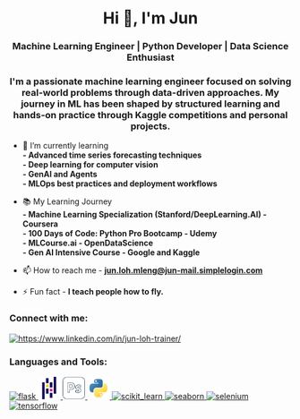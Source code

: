 <h1 align="center">Hi 👋, I'm Jun</h1>
<h3 align="center">Machine Learning Engineer | Python Developer | Data Science Enthusiast</h3>
<h3 align="center">I'm a passionate machine learning engineer focused on solving real-world problems through data-driven approaches. My journey in ML has been shaped by structured learning and hands-on practice through Kaggle competitions and personal projects.</h3>

- 🌱 I’m currently learning<br>
**- Advanced time series forecasting techniques**<br>
**- Deep learning for computer vision**<br>
**- GenAI and Agents**<br>
**- MLOps best practices and deployment workflows**

- 📚 My Learning Journey<br>
**- Machine Learning Specialization (Stanford/DeepLearning.AI) - Coursera**<br>
**- 100 Days of Code: Python Pro Bootcamp - Udemy**<br>
**- MLCourse.ai - OpenDataScience**<br>
**- Gen AI Intensive Course - Google and Kaggle**
  

- 📫 How to reach me - 
**jun.loh.mleng@jun-mail.simplelogin.com**

- ⚡ Fun fact - 
**I teach people how to fly.**

<h3 align="left">Connect with me:</h3>
<p align="left">
<a href="https://linkedin.com/in/https://www.linkedin.com/in/jun-loh-trainer/" target="blank"><img align="center" src="https://raw.githubusercontent.com/rahuldkjain/github-profile-readme-generator/master/src/images/icons/Social/linked-in-alt.svg" alt="https://www.linkedin.com/in/jun-loh-trainer/" height="30" width="40" /></a>
</p>

<h3 align="left">Languages and Tools:</h3>
<p align="left"> <a href="https://flask.palletsprojects.com/" target="_blank" rel="noreferrer"> <img src="https://www.vectorlogo.zone/logos/pocoo_flask/pocoo_flask-icon.svg" alt="flask" width="40" height="40"/> </a> <a href="https://pandas.pydata.org/" target="_blank" rel="noreferrer"> <img src="https://raw.githubusercontent.com/devicons/devicon/2ae2a900d2f041da66e950e4d48052658d850630/icons/pandas/pandas-original.svg" alt="pandas" width="40" height="40"/> </a> <a href="https://www.photoshop.com/en" target="_blank" rel="noreferrer"> <img src="https://raw.githubusercontent.com/devicons/devicon/master/icons/photoshop/photoshop-line.svg" alt="photoshop" width="40" height="40"/> </a> <a href="https://www.python.org" target="_blank" rel="noreferrer"> <img src="https://raw.githubusercontent.com/devicons/devicon/master/icons/python/python-original.svg" alt="python" width="40" height="40"/> </a> <a href="https://scikit-learn.org/" target="_blank" rel="noreferrer"> <img src="https://upload.wikimedia.org/wikipedia/commons/0/05/Scikit_learn_logo_small.svg" alt="scikit_learn" width="40" height="40"/> </a> <a href="https://seaborn.pydata.org/" target="_blank" rel="noreferrer"> <img src="https://seaborn.pydata.org/_images/logo-mark-lightbg.svg" alt="seaborn" width="40" height="40"/> </a> <a href="https://www.selenium.dev" target="_blank" rel="noreferrer"> <img src="https://raw.githubusercontent.com/detain/svg-logos/780f25886640cef088af994181646db2f6b1a3f8/svg/selenium-logo.svg" alt="selenium" width="40" height="40"/> </a> <a href="https://www.tensorflow.org" target="_blank" rel="noreferrer"> <img src="https://www.vectorlogo.zone/logos/tensorflow/tensorflow-icon.svg" alt="tensorflow" width="40" height="40"/> </a> </p>
